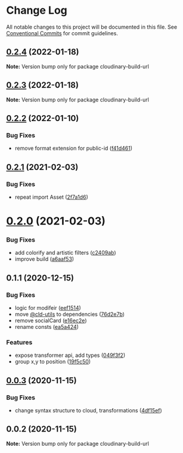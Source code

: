 # Change Log

All notable changes to this project will be documented in this file.
See [Conventional Commits](https://conventionalcommits.org) for commit guidelines.

## [0.2.4](https://github.com/mayashavin/cloudinary-api/compare/cloudinary-build-url@0.2.3...cloudinary-build-url@0.2.4) (2022-01-18)

**Note:** Version bump only for package cloudinary-build-url





## [0.2.3](https://github.com/mayashavin/cloudinary-api/compare/cloudinary-build-url@0.2.2...cloudinary-build-url@0.2.3) (2022-01-18)

**Note:** Version bump only for package cloudinary-build-url





## [0.2.2](https://github.com/mayashavin/cloudinary-api/compare/cloudinary-build-url@0.2.1...cloudinary-build-url@0.2.2) (2022-01-10)


### Bug Fixes

* remove format extension for public-id ([f41d461](https://github.com/mayashavin/cloudinary-api/commit/f41d461e286a9d3230c0343ebe83828eb71319e8))





## [0.2.1](https://github.com/mayashavin/cloudinary-api/compare/cloudinary-build-url@0.2.0...cloudinary-build-url@0.2.1) (2021-02-03)


### Bug Fixes

* repeat import Asset ([2f7a1d6](https://github.com/mayashavin/cloudinary-api/commit/2f7a1d64782b8086635b28b6423c15bae332be42))





# [0.2.0](https://github.com/mayashavin/cloudinary-api/compare/cloudinary-build-url@0.0.3...cloudinary-build-url@0.2.0) (2021-02-03)


### Bug Fixes

* add colorify and artistic filters ([c2409ab](https://github.com/mayashavin/cloudinary-api/commit/c2409abd302388307813b1bfe79843d1c081fa1c))
* improve build ([a6aaf53](https://github.com/mayashavin/cloudinary-api/commit/a6aaf534e906da83b56d0c02ca0ae09be1f1f9e3))



## 0.1.1 (2020-12-15)


### Bug Fixes

* logic for modifeir ([eef1514](https://github.com/mayashavin/cloudinary-api/commit/eef1514209acfbd75b9b0586cc8465890a96a706))
* move [@cld-utils](https://github.com/cld-utils) to dependencies ([76d2e7b](https://github.com/mayashavin/cloudinary-api/commit/76d2e7bc41526c8b6707c6e9e322dd01b8f6ad8d))
* remove socialCard ([e16ec2e](https://github.com/mayashavin/cloudinary-api/commit/e16ec2efb339dfa08c92eebf2ae2fee8e32b4b9f))
* rename consts ([ea5a424](https://github.com/mayashavin/cloudinary-api/commit/ea5a424d9859add8e2fc9df073c0c54bf9ecc289))


### Features

* expose transformer api, add types ([049f3f2](https://github.com/mayashavin/cloudinary-api/commit/049f3f2c76fe36368fb50f689a4233f02c8122aa))
* group x,y to position ([19f5c50](https://github.com/mayashavin/cloudinary-api/commit/19f5c5099d882604eba313077189b43d377a8a76))





## [0.0.3](https://github.com/mayashavin/cloudinary-api/compare/cloudinary-build-url@0.0.2...cloudinary-build-url@0.0.3) (2020-11-15)


### Bug Fixes

* change syntax structure to cloud, transformations ([4df15ef](https://github.com/mayashavin/cloudinary-api/commit/4df15efda2f33543f6255d65a3ecf1f33c80a0e8))





## 0.0.2 (2020-11-15)

**Note:** Version bump only for package cloudinary-build-url
